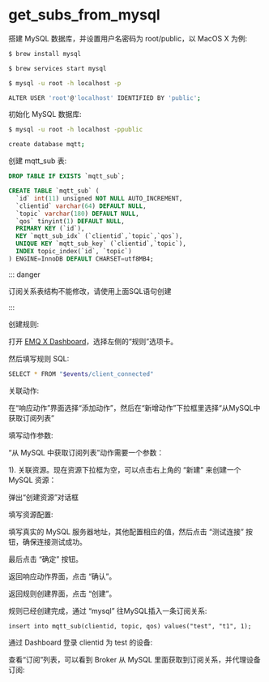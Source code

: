 # get\_subs\_from\_mysql

搭建 MySQL 数据库，并设置用户名密码为 root/public，以 MacOS X 为例:

```bash
$ brew install mysql

$ brew services start mysql

$ mysql -u root -h localhost -p

ALTER USER 'root'@'localhost' IDENTIFIED BY 'public';
```

初始化 MySQL 数据库:

```bash
$ mysql -u root -h localhost -ppublic

create database mqtt;
```

创建 mqtt\_sub 表:

```sql
DROP TABLE IF EXISTS `mqtt_sub`;

CREATE TABLE `mqtt_sub` (
  `id` int(11) unsigned NOT NULL AUTO_INCREMENT,
  `clientid` varchar(64) DEFAULT NULL,
  `topic` varchar(180) DEFAULT NULL,
  `qos` tinyint(1) DEFAULT NULL,
  PRIMARY KEY (`id`),
  KEY `mqtt_sub_idx` (`clientid`,`topic`,`qos`),
  UNIQUE KEY `mqtt_sub_key` (`clientid`,`topic`),
  INDEX topic_index(`id`, `topic`)
) ENGINE=InnoDB DEFAULT CHARSET=utf8MB4;
```

::: danger

订阅关系表结构不能修改，请使用上面SQL语句创建

:::

创建规则:

打开 [EMQ X Dashboard](http://127.0.0.1:18083/#/rules)，选择左侧的“规则”选项卡。

然后填写规则 SQL:

```bash
SELECT * FROM "$events/client_connected"
```

关联动作:

在“响应动作”界面选择“添加动作”，然后在“新增动作”下拉框里选择“从MySQL中获取订阅列表”

填写动作参数:

“从 MySQL 中获取订阅列表”动作需要一个参数：

1\). 关联资源。现在资源下拉框为空，可以点击右上角的 “新建” 来创建一个 MySQL 资源：

弹出“创建资源”对话框

填写资源配置:

填写真实的 MySQL 服务器地址，其他配置相应的值，然后点击 “测试连接” 按钮，确保连接测试成功。

最后点击 “确定” 按钮。

返回响应动作界面，点击 “确认”。

返回规则创建界面，点击 “创建”。

规则已经创建完成，通过 “mysql” 往MySQL插入一条订阅关系:

```text
insert into mqtt_sub(clientid, topic, qos) values("test", "t1", 1);
```

通过 Dashboard 登录 clientid 为 test 的设备:

查看“订阅”列表，可以看到 Broker 从 MySQL 里面获取到订阅关系，并代理设备订阅:

